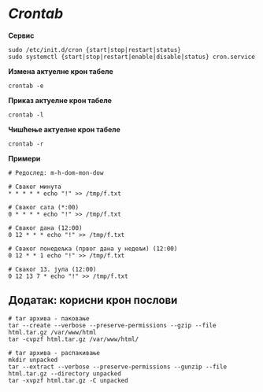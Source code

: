 # *Crontab*

**Сервис**

```
sudo /etc/init.d/cron {start|stop|restart|status}
sudo systemctl {start|stop|restart|enable|disable|status} cron.service
```

**Измена актуелне крон табеле**

```
crontab -e
```

**Приказ актуелне крон табеле**

```
crontab -l
```

**Чишћење актуелне крон табеле**

```
crontab -r
```

**Примери**

```
# Редослед: m-h-dom-mon-dow

# Сваког минута
* * * * * echo "!" >> /tmp/f.txt

# Сваког сата (*:00)
0 * * * * echo "!" >> /tmp/f.txt

# Сваког дана (12:00)
0 12 * * * echo "!" >> /tmp/f.txt

# Сваког понедељка (првог дана у недељи) (12:00)
0 12 * * 1 echo "!" >> /tmp/f.txt

# Сваког 13. јула (12:00)
0 12 13 7 * echo "!" >> /tmp/f.txt
```

## Додатак: корисни крон послови

```
# tar архива - паковање
tar --create --verbose --preserve-permissions --gzip --file html.tar.gz /var/www/html
tar -cvpzf html.tar.gz /var/www/html/

# tar архива - распакивање
mkdir unpacked
tar --extract --verbose --preserve-permissions --gunzip --file html.tar.gz --directory unpacked
tar -xvpzf html.tar.gz -C unpacked
```
